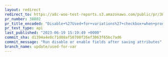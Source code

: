 ```yaml
---
layout: redirect
redirect_to: https://a8c-woo-test-reports.s3.amazonaws.com/public/pr/38802/api/index.html
pr_number: 38802
pr_title_encoded: "Disable+%27Used+for+variations%27+checkbox+when+product+type+is+not+variable"
pr_test_type: api
last_published: "2023-06-19 15:19:49 +0000"
commit_sha: d1394a4e0c71d08af50700f26ef3063f65bc7ad6
commit_message: "Run disable or enable fields after saving attributes"
branch_name: update/used-for-var
---
```

